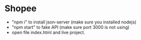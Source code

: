 # Shopee

-   "npm i" to install json-server (make sure you installed nodejs)
-   "npm start" to fake API (make sure port 3000 is not using)
-   open file index.html and live project.
